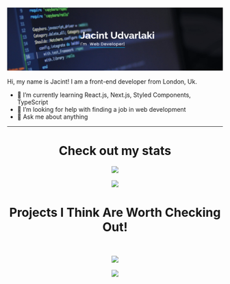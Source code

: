 <p align='center'>
<img src='Header.png'>
</p>

<!-- # Hi there 👋 -->

<p>
Hi, my name is Jacint! I am a front-end developer from London, Uk.

- 🌱 I’m currently learning React.js, Next.js, Styled Components, TypeScript
- 🤔 I’m looking for help with finding a job in web development
- 💬 Ask me about anything
</p>

---

<!-- ## Check out my stats -->
<h1 align='center'>Check out my stats</h1>

<!-- https://github.com/anuraghazra/github-readme-stats -->
<p align='center'>
    <a href='https://github.com/Mrjacint'>
        <img width='48%' src='https://github-readme-stats.vercel.app/api/top-langs/?username=Mrjacint&theme=algolia&layout=compact'>
    </a>
</p>
<p align='center'>
    <a href='https://github.com/Mrjacint'>
        <img width='48%' src='https://github-readme-stats.vercel.app/api?username=Mrjacint&theme=algolia&show_icons=true&count_private=true'>
    </a>
</p>

<!-- ## Projects I Think Are Worth Checking Out! -->
<h1 align='center'>Projects I Think Are Worth Checking Out!</h1>

<br/>

<!-- --- -->
<p align='center'>
    <a href='https://github.com/Mrjacint/jacint-portfolio'>
        <img width='48%' src='https://github-readme-stats.vercel.app/api/pin/?username=Mrjacint&repo=jacint-portfolio&theme=algolia' />
    </a>
</p>
<p align='center'>
    <a href='https://github.com/Mrjacint/kanban-board'>
        <img width='48%' src='https://github-readme-stats.vercel.app/api/pin/?username=Mrjacint&repo=kanban-board&theme=algolia' />
    </a>
</p>

<!--
**Mrjacint/Mrjacint** is a ✨ _special_ ✨ repository because its `README.md` (this file) appears on your GitHub profile.

Here are some ideas to get you started:

- 🔭 I’m currently working on ...
- 🌱 I’m currently learning ...
- 👯 I’m looking to collaborate on ...
- 🤔 I’m looking for help with ...
- 💬 Ask me about ...
- 📫 How to reach me: ...
- 😄 Pronouns: ...
- ⚡ Fun fact: ...
  -->
